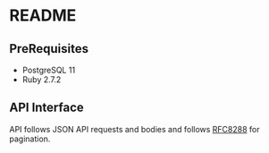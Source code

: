 # README

## PreRequisites 
- PostgreSQL 11
- Ruby 2.7.2

## API Interface
API follows JSON API requests and bodies and follows [RFC8288](https://tools.ietf.org/html/rfc8288) for pagination.


